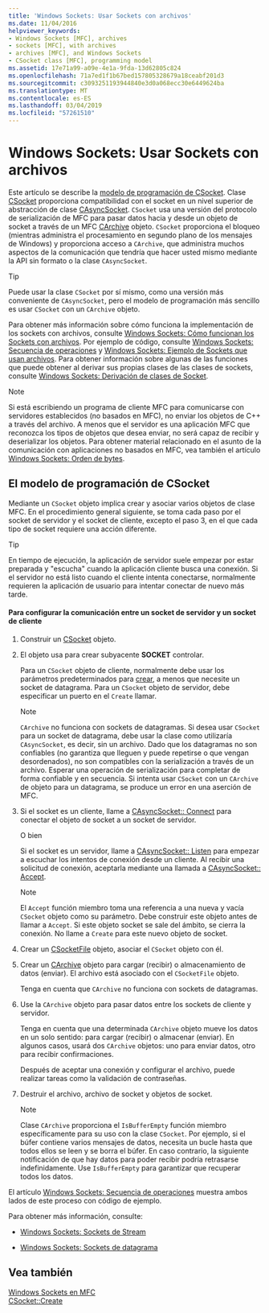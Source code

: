 ```yaml
---
title: 'Windows Sockets: Usar Sockets con archivos'
ms.date: 11/04/2016
helpviewer_keywords:
- Windows Sockets [MFC], archives
- sockets [MFC], with archives
- archives [MFC], and Windows Sockets
- CSocket class [MFC], programming model
ms.assetid: 17e71a99-a09e-4e1a-9fda-13d62805c824
ms.openlocfilehash: 71a7ed1f1b67bed157805328679a18ceabf201d3
ms.sourcegitcommit: c3093251193944840e3d0a068ecc30e6449624ba
ms.translationtype: MT
ms.contentlocale: es-ES
ms.lasthandoff: 03/04/2019
ms.locfileid: "57261510"
---
```

# <a name="windows-sockets-using-sockets-with-archives"></a>Windows Sockets: Usar Sockets con archivos

Este artículo se describe la [modelo de programación de CSocket](#_core_the_csocket_programming_model). Clase [CSocket](../mfc/reference/csocket-class.md) proporciona compatibilidad con el socket en un nivel superior de abstracción de clase [CAsyncSocket](../mfc/reference/casyncsocket-class.md). `CSocket` usa una versión del protocolo de serialización de MFC para pasar datos hacia y desde un objeto de socket a través de un MFC [CArchive](../mfc/reference/carchive-class.md) objeto. `CSocket` proporciona el bloqueo (mientras administra el procesamiento en segundo plano de los mensajes de Windows) y proporciona acceso a `CArchive`, que administra muchos aspectos de la comunicación que tendría que hacer usted mismo mediante la API sin formato o la clase `CAsyncSocket`.

> [!TIP]
>  Puede usar la clase `CSocket` por sí mismo, como una versión más conveniente de `CAsyncSocket`, pero el modelo de programación más sencillo es usar `CSocket` con un `CArchive` objeto.

Para obtener más información sobre cómo funciona la implementación de los sockets con archivos, consulte [Windows Sockets: Cómo funcionan los Sockets con archivos](../mfc/windows-sockets-how-sockets-with-archives-work.md). Por ejemplo de código, consulte [Windows Sockets: Secuencia de operaciones](../mfc/windows-sockets-sequence-of-operations.md) y [Windows Sockets: Ejemplo de Sockets que usan archivos](../mfc/windows-sockets-example-of-sockets-using-archives.md). Para obtener información sobre algunas de las funciones que puede obtener al derivar sus propias clases de las clases de sockets, consulte [Windows Sockets: Derivación de clases de Socket](../mfc/windows-sockets-deriving-from-socket-classes.md).

> [!NOTE]
>  Si está escribiendo un programa de cliente MFC para comunicarse con servidores establecidos (no basados en MFC), no enviar los objetos de C++ a través del archivo. A menos que el servidor es una aplicación MFC que reconozca los tipos de objetos que desea enviar, no será capaz de recibir y deserializar los objetos. Para obtener material relacionado en el asunto de la comunicación con aplicaciones no basados en MFC, vea también el artículo [Windows Sockets: Orden de bytes](../mfc/windows-sockets-byte-ordering.md).

##  <a name="_core_the_csocket_programming_model"></a> El modelo de programación de CSocket

Mediante un `CSocket` objeto implica crear y asociar varios objetos de clase MFC. En el procedimiento general siguiente, se toma cada paso por el socket de servidor y el socket de cliente, excepto el paso 3, en el que cada tipo de socket requiere una acción diferente.

> [!TIP]
>  En tiempo de ejecución, la aplicación de servidor suele empezar por estar preparada y "escucha" cuando la aplicación cliente busca una conexión. Si el servidor no está listo cuando el cliente intenta conectarse, normalmente requieren la aplicación de usuario para intentar conectar de nuevo más tarde.

#### <a name="to-set-up-communication-between-a-server-socket-and-a-client-socket"></a>Para configurar la comunicación entre un socket de servidor y un socket de cliente

1. Construir un [CSocket](../mfc/reference/csocket-class.md) objeto.

1. El objeto usa para crear subyacente **SOCKET** controlar.

   Para un `CSocket` objeto de cliente, normalmente debe usar los parámetros predeterminados para [crear](../mfc/reference/casyncsocket-class.md#create), a menos que necesite un socket de datagrama. Para un `CSocket` objeto de servidor, debe especificar un puerto en el `Create` llamar.

    > [!NOTE]
    >  `CArchive` no funciona con sockets de datagramas. Si desea usar `CSocket` para un socket de datagrama, debe usar la clase como utilizaría `CAsyncSocket`, es decir, sin un archivo. Dado que los datagramas no son confiables (no garantiza que lleguen y puede repetirse o que vengan desordenados), no son compatibles con la serialización a través de un archivo. Esperar una operación de serialización para completar de forma confiable y en secuencia. Si intenta usar `CSocket` con un `CArchive` de objeto para un datagrama, se produce un error en una aserción de MFC.

1. Si el socket es un cliente, llame a [CAsyncSocket:: Connect](../mfc/reference/casyncsocket-class.md#connect) para conectar el objeto de socket a un socket de servidor.

     O bien

   Si el socket es un servidor, llame a [CAsyncSocket:: Listen](../mfc/reference/casyncsocket-class.md#listen) para empezar a escuchar los intentos de conexión desde un cliente. Al recibir una solicitud de conexión, aceptarla mediante una llamada a [CAsyncSocket:: Accept](../mfc/reference/casyncsocket-class.md#accept).

    > [!NOTE]
    >  El `Accept` función miembro toma una referencia a una nueva y vacía `CSocket` objeto como su parámetro. Debe construir este objeto antes de llamar a `Accept`. Si este objeto socket se sale del ámbito, se cierra la conexión. No llame a `Create` para este nuevo objeto de socket.

1. Crear un [CSocketFile](../mfc/reference/csocketfile-class.md) objeto, asociar el `CSocket` objeto con él.

1. Crear un [CArchive](../mfc/reference/carchive-class.md) objeto para cargar (recibir) o almacenamiento de datos (enviar). El archivo está asociado con el `CSocketFile` objeto.

   Tenga en cuenta que `CArchive` no funciona con sockets de datagramas.

1. Use la `CArchive` objeto para pasar datos entre los sockets de cliente y servidor.

   Tenga en cuenta que una determinada `CArchive` objeto mueve los datos en un solo sentido: para cargar (recibir) o almacenar (enviar). En algunos casos, usará dos `CArchive` objetos: uno para enviar datos, otro para recibir confirmaciones.

   Después de aceptar una conexión y configurar el archivo, puede realizar tareas como la validación de contraseñas.

1. Destruir el archivo, archivo de socket y objetos de socket.

    > [!NOTE]
    >  Clase `CArchive` proporciona el `IsBufferEmpty` función miembro específicamente para su uso con la clase `CSocket`. Por ejemplo, si el búfer contiene varios mensajes de datos, necesita un bucle hasta que todos ellos se leen y se borra el búfer. En caso contrario, la siguiente notificación de que hay datos para poder recibir podría retrasarse indefinidamente. Use `IsBufferEmpty` para garantizar que recuperar todos los datos.

El artículo [Windows Sockets: Secuencia de operaciones](../mfc/windows-sockets-sequence-of-operations.md) muestra ambos lados de este proceso con código de ejemplo.

Para obtener más información, consulte:

- [Windows Sockets: Sockets de Stream](../mfc/windows-sockets-stream-sockets.md)

- [Windows Sockets: Sockets de datagrama](../mfc/windows-sockets-datagram-sockets.md)

## <a name="see-also"></a>Vea también

[Windows Sockets en MFC](../mfc/windows-sockets-in-mfc.md)<br/>
[CSocket::Create](../mfc/reference/csocket-class.md#create)
